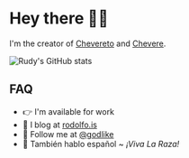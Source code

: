 # Hey there 👋🏾

I'm the creator of [Chevereto](https://chevereto.com/) and [Chevere](https://chevere.org/).

![Rudy's GitHub stats](https://github-readme-stats.vercel.app/api?username=rodber&count_private=true&show_icons=true&custom_title=Don%20Rudy%27s%20GitHub%20Stats)

## FAQ

* 👉 I'm available for work
* 📝 I blog at [rodolfo.is](https://rodolfo.is/)
* 🦜 Follow me at [@godlike](https://twitter.com/godlike)
* 🤗 También hablo español ~ *¡Viva La Raza!*
